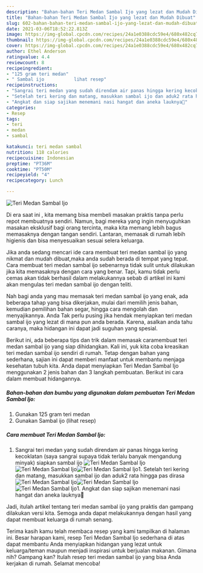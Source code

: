 ```yaml
---
description: "Bahan-bahan Teri Medan Sambal Ijo yang lezat dan Mudah Dibuat"
title: "Bahan-bahan Teri Medan Sambal Ijo yang lezat dan Mudah Dibuat"
slug: 602-bahan-bahan-teri-medan-sambal-ijo-yang-lezat-dan-mudah-dibuat
date: 2021-03-06T18:52:22.813Z
image: https://img-global.cpcdn.com/recipes/24a1e0388cdc59e4/680x482cq70/teri-medan-sambal-ijo-foto-resep-utama.jpg
thumbnail: https://img-global.cpcdn.com/recipes/24a1e0388cdc59e4/680x482cq70/teri-medan-sambal-ijo-foto-resep-utama.jpg
cover: https://img-global.cpcdn.com/recipes/24a1e0388cdc59e4/680x482cq70/teri-medan-sambal-ijo-foto-resep-utama.jpg
author: Ethel Anderson
ratingvalue: 4.4
reviewcount: 8
recipeingredient:
- "125 gram teri medan"
- " Sambal ijo           lihat resep"
recipeinstructions:
- "Sangrai teri medan yang sudah direndam air panas hingga kering kecoklatan (saya sangrai supaya tidak terlalu banyak mengandung minyak) siapkan sambal ijo"
- "Setelah teri kering dan matang, masukkan sambal ijo dan aduk2 rata hingga pas dirasa"
- "Angkat dan siap sajikan menemani nasi hangat dan aneka lauknya🤤"
categories:
- Resep
tags:
- teri
- medan
- sambal

katakunci: teri medan sambal 
nutrition: 118 calories
recipecuisine: Indonesian
preptime: "PT36M"
cooktime: "PT50M"
recipeyield: "4"
recipecategory: Lunch

---
```



![Teri Medan Sambal Ijo](https://img-global.cpcdn.com/recipes/24a1e0388cdc59e4/680x482cq70/teri-medan-sambal-ijo-foto-resep-utama.jpg)

Di era  saat ini , kita memang bisa membeli masakan praktis tanpa perlu repot membuatnya sendiri. Namun, bagi mereka yang ingin menyuguhkan masakan eksklusif bagi orang tercinta, maka kita memang lebih bagus memasaknya dengan tangan sendiri. Lantaran, memasak di rumah lebih higienis dan bisa menyesuaikan sesuai selera keluarga.

Jika anda sedang mencari ide cara membuat teri medan sambal ijo yang nikmat dan mudah dibuat,maka anda sudah berada di tempat yang tepat. Cara membuat teri medan sambal ijo  sebenarnya tidak sulit untuk dilakukan jika kita memasaknya dengan cara yang benar. Tapi, kamu tidak perlu cemas akan tidak berhasil dalam melakukannya 
sebab di artikel ini kami akan mengulas teri medan sambal ijo dengan teliti.  



Nah bagi anda yang mau memasak teri medan sambal ijo yang enak, ada beberapa tahap yang bisa dikerjakan, mulai dari memilih jenis bahan, kemudian pemilihan bahan segar, hingga cara mengolah dan menyajikannya. Anda Tak perlu pusing jika hendak menyiapkan teri medan sambal ijo yang lezat di mana pun anda berada. Karena, asalkan anda  tahu caranya, maka hidangan ini dapat jadi suguhan yang spesial.

Berikut ini, ada beberapa tips dan trik dalam memasak caramembuat teri medan sambal ijo yang siap dihidangkan. Kali ini, yuk kita coba kreasikan teri medan sambal ijo sendiri di rumah. Tetap dengan bahan yang sederhana, sajian ini dapat memberi manfaat untuk membantu menjaga kesehatan tubuh kita. Anda dapat menyiapkan Teri Medan Sambal Ijo menggunakan 2 jenis bahan dan 3 langkah pembuatan. Berikut ini cara dalam membuat hidangannya.

<!--inarticleads1-->

##### Bahan-bahan dan bumbu yang digunakan dalam pembuatan Teri Medan Sambal Ijo:

1. Gunakan 125 gram teri medan
1. Gunakan  Sambal ijo           (lihat resep)




<!--inarticleads2-->

##### Cara membuat Teri Medan Sambal Ijo:

1. Sangrai teri medan yang sudah direndam air panas hingga kering kecoklatan (saya sangrai supaya tidak terlalu banyak mengandung minyak) siapkan sambal ijo
<img src="https://img-global.cpcdn.com/steps/4797e6d919c0855f/160x128cq70/teri-medan-sambal-ijo-langkah-memasak-1-foto.jpg" alt="Teri Medan Sambal Ijo"><img src="https://img-global.cpcdn.com/steps/e151d0bb41a58ead/160x128cq70/teri-medan-sambal-ijo-langkah-memasak-1-foto.jpg" alt="Teri Medan Sambal Ijo"><img src="https://img-global.cpcdn.com/steps/4724828fbd904163/160x128cq70/teri-medan-sambal-ijo-langkah-memasak-1-foto.jpg" alt="Teri Medan Sambal Ijo">1. Setelah teri kering dan matang, masukkan sambal ijo dan aduk2 rata hingga pas dirasa
<img src="https://img-global.cpcdn.com/steps/d503a24acd3ee79c/160x128cq70/teri-medan-sambal-ijo-langkah-memasak-2-foto.jpg" alt="Teri Medan Sambal Ijo"><img src="https://img-global.cpcdn.com/steps/cbe65017d4741845/160x128cq70/teri-medan-sambal-ijo-langkah-memasak-2-foto.jpg" alt="Teri Medan Sambal Ijo"><img src="https://img-global.cpcdn.com/steps/6ced0e86229dde76/160x128cq70/teri-medan-sambal-ijo-langkah-memasak-2-foto.jpg" alt="Teri Medan Sambal Ijo">1. Angkat dan siap sajikan menemani nasi hangat dan aneka lauknya🤤




Jadi, itulah artikel tentang  teri medan sambal ijo  yang praktis dan gampang dilakukan versi kita. Semoga anda dapat melakukannya dengan hasil yang dapat membuat keluarga di rumah senang. 

Terima kasih kamu telah membaca resep yang kami tampilkan di halaman ini. Besar harapan kami, resep  Teri Medan Sambal Ijo sederhana di atas dapat membantu Anda menyiapkan hidangan yang lezat untuk keluarga/teman maupun menjadi inspirasi untuk berjualan makanan. Gimana nih? Gampang kan? Itulah resep teri medan sambal ijo yang bisa Anda kerjakan di rumah. Selamat mencoba!

